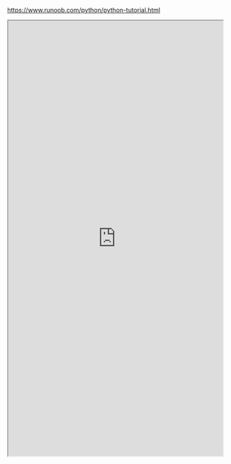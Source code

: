 
https://www.runoob.com/python/python-tutorial.html
<iframe width=98% height=1000 src="https://www.runoob.com/python/python-tutorial.html"/>